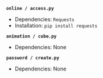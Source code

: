 **`online / access.py`**
- Dependencies: `Requests`
- Installation: `pip install requests`

**`animation / cube.py`**
- Dependencies: None

**`password / create.py`**
- Dependencies: None
